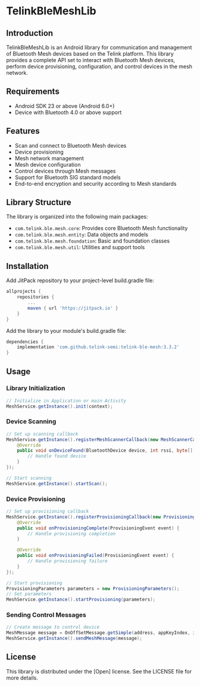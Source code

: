 # TelinkBleMeshLib

## Introduction

TelinkBleMeshLib is an Android library for communication and management of Bluetooth Mesh devices based on the Telink platform. This library provides a complete API set to interact with Bluetooth Mesh devices, perform device provisioning, configuration, and control devices in the mesh network.

## Requirements

- Android SDK 23 or above (Android 6.0+)
- Device with Bluetooth 4.0 or above support

## Features

- Scan and connect to Bluetooth Mesh devices
- Device provisioning
- Mesh network management
- Mesh device configuration
- Control devices through Mesh messages
- Support for Bluetooth SIG standard models
- End-to-end encryption and security according to Mesh standards

## Library Structure

The library is organized into the following main packages:

- `com.telink.ble.mesh.core`: Provides core Bluetooth Mesh functionality
- `com.telink.ble.mesh.entity`: Data objects and models
- `com.telink.ble.mesh.foundation`: Basic and foundation classes
- `com.telink.ble.mesh.util`: Utilities and support tools

## Installation

Add JitPack repository to your project-level build.gradle file:

```gradle
allprojects {
    repositories {
        ...
        maven { url 'https://jitpack.io' }
    }
}
```

Add the library to your module's build.gradle file:

```gradle
dependencies {
    implementation 'com.github.telink-semi:telink-ble-mesh:3.3.2'
}
```

## Usage

### Library Initialization

```java
// Initialize in Application or main Activity
MeshService.getInstance().init(context);
```

### Device Scanning

```java
// Set up scanning callback
MeshService.getInstance().registerMeshScannerCallback(new MeshScannerCallback() {
    @Override
    public void onDeviceFound(BluetoothDevice device, int rssi, byte[] scanRecord) {
        // Handle found device
    }
});

// Start scanning
MeshService.getInstance().startScan();
```

### Device Provisioning

```java
// Set up provisioning callback
MeshService.getInstance().registerProvisioningCallback(new ProvisioningCallback() {
    @Override
    public void onProvisioningComplete(ProvisioningEvent event) {
        // Handle provisioning completion
    }

    @Override
    public void onProvisioningFailed(ProvisioningEvent event) {
        // Handle provisioning failure
    }
});

// Start provisioning
ProvisioningParameters parameters = new ProvisioningParameters();
// Set parameters
MeshService.getInstance().startProvisioning(parameters);
```

### Sending Control Messages

```java
// Create message to control device
MeshMessage message = OnOffSetMessage.getSimple(address, appKeyIndex, isOn, true, 0);
MeshService.getInstance().sendMeshMessage(message);
```

## License

This library is distributed under the [Open] license. See the LICENSE file for more details.


